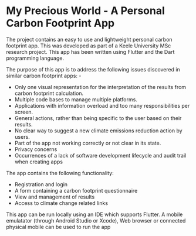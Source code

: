 # My Precious World - A Personal Carbon Footprint App

The project contains an easy to use and lightweight personal carbon footprint app. This was developed as part of a Keele University MSc research project. This app has been written using Flutter and the Dart programming language.

The purpose of this app is to address the following issues discovered in similar carbon footprint apps: -
* Only one visual representation for the interpretation of the results from carbon footprint calculation.
* Multiple code bases to manage multiple platforms.
* Applications with information overload and too many responsibilities per screen.
* General actions, rather than being specific to the user based on their results.
* No clear way to suggest a new climate emissions reduction action by users.
* Part of the app not working correctly or not clear in its state.
* Privacy concerns
* Occurrences of a lack of software development lifecycle and audit trail when creating apps

The app contains the following functionality:
* Registration and login
* A form containing a carbon footprint questionnaire
* View and management of results
* Access to climate change related links

This app can be run locally using an IDE which supports Flutter. A mobile emulatator (through Android Studio or Xcode), Web browser or connected physical mobile can be used to run the app